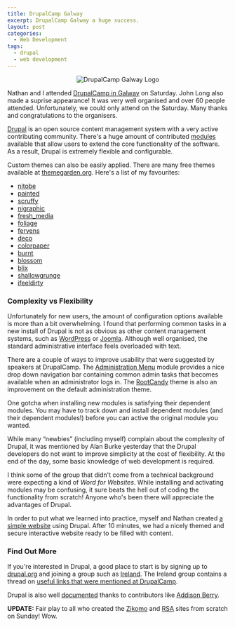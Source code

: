 ```yaml
---
title: DrupalCamp Galway
excerpt: DrupalCamp Galway a huge success.
layout: post
categories:
  - Web Development
tags:
  - drupal
  - web development
---
```

<p style="text-align: center;">
  <img class="aligncenter" src="http://groups.drupal.org/files/drupal_n_go.gif" alt="DrupalCamp Galway Logo" />
</p>

Nathan and I attended [DrupalCamp in Galway][1] on Saturday. John Long also made a suprise appearance! It was very well organised and over 60 people attended. Unfortunately, we could only attend on the Saturday. Many thanks and congratulations to the organisers.

[Drupal][2] is an open source content management system with a very active contributing community. There's a huge amount of contributed [modules][3] available that allow users to extend the core functionality of the software. As a result, Drupal is extremely flexible and configurable.

Custom themes can also be easily applied. There are many free themes available at [themegarden.org][4]. Here's a list of my favourites:

*   [nitobe][5]
*   [painted][6]
*   [scruffy][7]
*   [nigraphic][8]
*   [fresh_media][9]
*   [foliage][10]
*   [fervens][11]
*   [deco][12]
*   [colorpaper][13]
*   [burnt][14]
*   [blossom][15]
*   [blix][16]
*   [shallowgrunge][17]
*   [ifeeldirty][18]

### Complexity vs Flexibility

Unfortunately for new users, the amount of configuration options available is more than a bit overwhelming. I found that performing common tasks in a new install of Drupal is not as obvious as other content management systems, such as [WordPress][19] or [Joomla][20]. Although well organised, the standard administrative interface feels overloaded with text.

There are a couple of ways to improve usability that were suggested by speakers at DrupalCamp. The [Administration Menu][21] module provides a nice drop down navigation bar containing common admin tasks that becomes available when an administrator logs in. The [RootCandy][22] theme is also an improvement on the default administration theme.

One gotcha when installing new modules is satisfying their dependent modules. You may have to track down and install dependent modules (and their dependent modules!) before you can active the original module you wanted.

While many “newbies” (including myself) complain about the complexity of Drupal, it was mentioned by Alan Burke yesterday that the Drupal developers do not want to improve simplicity at the cost of flexibility. At the end of the day, some basic knowledge of web development is required.

I think some of the group that didn't come from a technical background were expecting a kind of *Word for Websites*. While installing and activating modules may be confusing, it sure beats the hell out of coding the functionality from scratch! Anyone who's been there will appreciate the advantages of Drupal.

In order to put what we learned into practice, myself and Nathan created [a simple website][23] using Drupal. After 10 minutes, we had a nicely themed and secure interactive website ready to be filled with content.

### Find Out More

If you're interested in Drupal, a good place to start is by signing up to [drupal.org][2] and joining a group such as [Ireland][24]. The Ireland group contains a thread on [useful links that were mentioned at DrupalCamp][25].

Drupal is also well [documented][26] thanks to contributors like [Addison Berry][27].

**UPDATE:** Fair play to all who created the [Zikomo][28] and [RSA][29] sites from scratch on Sunday! Wow.

 [1]: http://groups.drupal.org/node/18452
 [2]: http://drupal.org/
 [3]: http://drupal.org/project/Modules
 [4]: http://themegarden.org/drupal6/
 [5]: http://drupal.org/project/nitobe
 [6]: http://drupal.org/project/painted
 [7]: http://drupal.org/project/scruffy
 [8]: http://drupal.org/project/nigraphic
 [9]: http://drupal.org/project/fresh_media
 [10]: http://drupal.org/project/foliage
 [11]: http://drupal.org/project/fervens
 [12]: http://drupal.org/project/deco
 [13]: http://drupal.org/project/colorpaper
 [14]: http://drupal.org/project/burnt
 [15]: http://drupal.org/project/blossom
 [16]: http://drupal.org/project/blix
 [17]: http://drupal.org/project/shallowgrunge
 [18]: http://drupal.org/project/ifeeldirty
 [19]: http://wordpress.org/
 [20]: http://www.joomla.org/
 [21]: http://drupal.org/project/admin_menu
 [22]: http://drupal.org/project/rootcandy
 [23]: http://andyregan.net/thatsnomoon
 [24]: http://groups.drupal.org/ireland
 [25]: http://groups.drupal.org/node/20936
 [26]: http://drupal.org/handbooks
 [27]: http://www.lullabot.com/about/addison-berry
 [28]: http://www.zikomo.org/
 [29]: http://www.ruralsa.ie/
